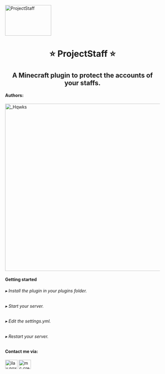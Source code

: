 <img align="center" src="https://www.minecraft.redpoint.ro/sites/www.minecraft.redpoint.ro/files/moderator.png" alt="ProjectStaff" height="100" width="150"/>
<h1 align="center">⭐ ProjectStaff ⭐</h1>
<h2 align="center">A Minecraft plugin to protect the accounts of your staffs.</h2>

<h4 align="left">Authors:</h4>
<a href="https://discord.com/channels/@me/1054422329159061627"><img src="https://discord.c99.nl/widget/theme-2/965368002721747015.png" width="546" alt="_Hqwks" /></a>

<h4 align="left"><b>Getting started</b></h4>
<h6 align="left">▸ Install the plugin in your plugins folder.</h6>
<h6 align="left">▸ Start your server.</h6>
<h6 align="left">▸ Edit the settings.yml.</h6>
<h6 align="left">▸ Restart your server.</h6>

<h4 align="left"><b>Contact me via:</b></h4>
<p align="left">
<a href="https://instagram.com/ilay.nox" target="blank"><img align="center" src="https://raw.githubusercontent.com/rahuldkjain/github-profile-readme-generator/master/src/images/icons/Social/instagram.svg" alt="ilay.nox" height="30" width="40" /></a>
<a href="https://discord.creabyte.es/" target="blank"><img align="center" src="https://raw.githubusercontent.com/rahuldkjain/github-profile-readme-generator/master/src/images/icons/Social/discord.svg" alt="mc.creabyte.es" height="30" width="40" /></a>
</p>
